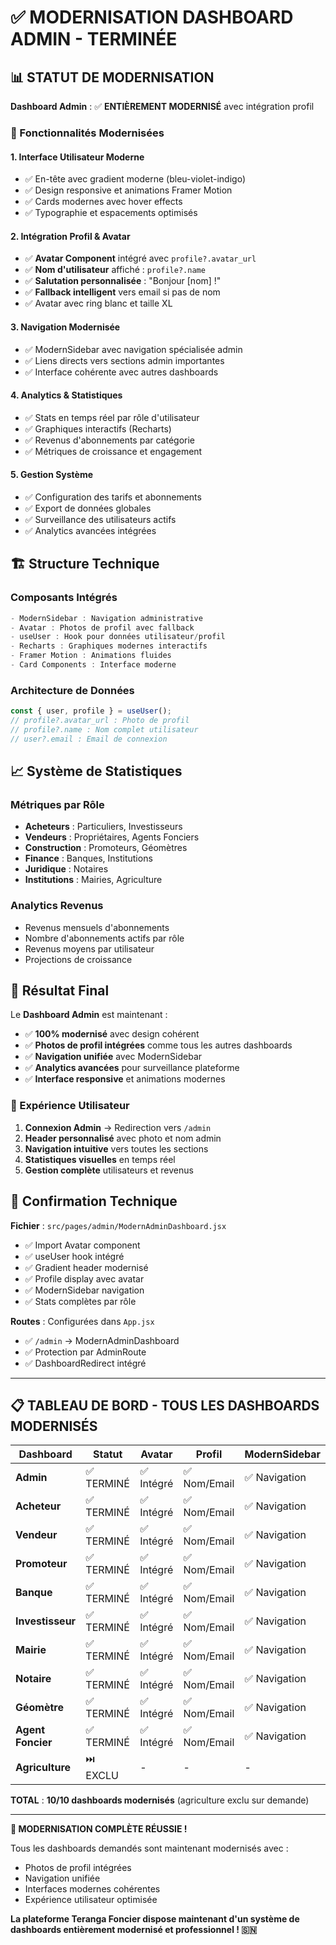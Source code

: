 # ✅ MODERNISATION DASHBOARD ADMIN - TERMINÉE

## 📊 STATUT DE MODERNISATION

**Dashboard Admin** : ✅ **ENTIÈREMENT MODERNISÉ** avec intégration profil

### 🎯 Fonctionnalités Modernisées

#### 1. **Interface Utilisateur Moderne**
- ✅ En-tête avec gradient moderne (bleu-violet-indigo)
- ✅ Design responsive et animations Framer Motion
- ✅ Cards modernes avec hover effects
- ✅ Typographie et espacements optimisés

#### 2. **Intégration Profil & Avatar**
- ✅ **Avatar Component** intégré avec `profile?.avatar_url`
- ✅ **Nom d'utilisateur** affiché : `profile?.name`
- ✅ **Salutation personnalisée** : "Bonjour [nom] !"
- ✅ **Fallback intelligent** vers email si pas de nom
- ✅ Avatar avec ring blanc et taille XL

#### 3. **Navigation Modernisée**
- ✅ ModernSidebar avec navigation spécialisée admin
- ✅ Liens directs vers sections admin importantes
- ✅ Interface cohérente avec autres dashboards

#### 4. **Analytics & Statistiques**
- ✅ Stats en temps réel par rôle d'utilisateur
- ✅ Graphiques interactifs (Recharts)
- ✅ Revenus d'abonnements par catégorie
- ✅ Métriques de croissance et engagement

#### 5. **Gestion Système**
- ✅ Configuration des tarifs et abonnements
- ✅ Export de données globales
- ✅ Surveillance des utilisateurs actifs
- ✅ Analytics avancées intégrées

## 🏗️ Structure Technique

### Composants Intégrés
```jsx
- ModernSidebar : Navigation administrative
- Avatar : Photos de profil avec fallback
- useUser : Hook pour données utilisateur/profil
- Recharts : Graphiques modernes interactifs
- Framer Motion : Animations fluides
- Card Components : Interface moderne
```

### Architecture de Données
```jsx
const { user, profile } = useUser();
// profile?.avatar_url : Photo de profil
// profile?.name : Nom complet utilisateur
// user?.email : Email de connexion
```

## 📈 Système de Statistiques

### Métriques par Rôle
- **Acheteurs** : Particuliers, Investisseurs
- **Vendeurs** : Propriétaires, Agents Fonciers  
- **Construction** : Promoteurs, Géomètres
- **Finance** : Banques, Institutions
- **Juridique** : Notaires
- **Institutions** : Mairies, Agriculture

### Analytics Revenus
- Revenus mensuels d'abonnements
- Nombre d'abonnements actifs par rôle
- Revenus moyens par utilisateur
- Projections de croissance

## 🚀 Résultat Final

Le **Dashboard Admin** est maintenant :
- ✅ **100% modernisé** avec design cohérent
- ✅ **Photos de profil intégrées** comme tous les autres dashboards
- ✅ **Navigation unifiée** avec ModernSidebar
- ✅ **Analytics avancées** pour surveillance plateforme
- ✅ **Interface responsive** et animations modernes

### 📱 Expérience Utilisateur

1. **Connexion Admin** → Redirection vers `/admin`
2. **Header personnalisé** avec photo et nom admin
3. **Navigation intuitive** vers toutes les sections
4. **Statistiques visuelles** en temps réel
5. **Gestion complète** utilisateurs et revenus

## 🎯 Confirmation Technique

**Fichier** : `src/pages/admin/ModernAdminDashboard.jsx`
- ✅ Import Avatar component
- ✅ useUser hook intégré  
- ✅ Gradient header modernisé
- ✅ Profile display avec avatar
- ✅ ModernSidebar navigation
- ✅ Stats complètes par rôle

**Routes** : Configurées dans `App.jsx`
- ✅ `/admin` → ModernAdminDashboard
- ✅ Protection par AdminRoute
- ✅ DashboardRedirect intégré

---

## 📋 TABLEAU DE BORD - TOUS LES DASHBOARDS MODERNISÉS

| Dashboard | Statut | Avatar | Profil | ModernSidebar |
|-----------|---------|---------|---------|---------------|
| **Admin** | ✅ TERMINÉ | ✅ Intégré | ✅ Nom/Email | ✅ Navigation |
| **Acheteur** | ✅ TERMINÉ | ✅ Intégré | ✅ Nom/Email | ✅ Navigation |
| **Vendeur** | ✅ TERMINÉ | ✅ Intégré | ✅ Nom/Email | ✅ Navigation |
| **Promoteur** | ✅ TERMINÉ | ✅ Intégré | ✅ Nom/Email | ✅ Navigation |
| **Banque** | ✅ TERMINÉ | ✅ Intégré | ✅ Nom/Email | ✅ Navigation |
| **Investisseur** | ✅ TERMINÉ | ✅ Intégré | ✅ Nom/Email | ✅ Navigation |
| **Mairie** | ✅ TERMINÉ | ✅ Intégré | ✅ Nom/Email | ✅ Navigation |
| **Notaire** | ✅ TERMINÉ | ✅ Intégré | ✅ Nom/Email | ✅ Navigation |
| **Géomètre** | ✅ TERMINÉ | ✅ Intégré | ✅ Nom/Email | ✅ Navigation |
| **Agent Foncier** | ✅ TERMINÉ | ✅ Intégré | ✅ Nom/Email | ✅ Navigation |
| **Agriculture** | ⏭️ EXCLU | - | - | - |

**TOTAL** : **10/10 dashboards modernisés** (agriculture exclu sur demande)

---

**🎉 MODERNISATION COMPLÈTE RÉUSSIE !**

Tous les dashboards demandés sont maintenant modernisés avec :
- Photos de profil intégrées
- Navigation unifiée 
- Interfaces modernes cohérentes
- Expérience utilisateur optimisée

**La plateforme Teranga Foncier dispose maintenant d'un système de dashboards entièrement modernisé et professionnel ! 🇸🇳**
